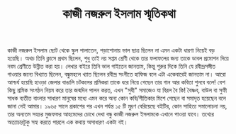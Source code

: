 ﻿---
layout: post
title: কাজী নজরুল ইসলাম স্মৃতিকথা
category: মুজফফর আহমদ
tags: জীবনী
---
কাজী নজরুল ইসলাম ছোট থেকে স্কুল পালাতেন, পড়াশোনায় ভাল ছাত্র ছিলেন না এমন একটা ধারণা নিয়েই বড় হয়েছি। অথচ তিনি ক্লাসে প্রথম ছিলেন, শুধু তাই নয় সপ্তম শ্রেণী থেকে তার ফলাফলের জন্য তাকে ডাবল প্রমোশন দিয়ে নবম শ্রেণীতে উন্নীত করা হয়। 
লেখার বাইরে তিনি ভাল গাইতেন জানতাম, কিন্তু শুরুর দিকে তিনি যে রবীন্দ্রসঙ্গীত গাওয়ার জন্যে বিখ্যাত ছিলেন, বন্ধুমহলে খ্যাত ছিলেন রবীন্দ্র সংগীতে হাফিজ বলে এটা একেবারেই জানতাম না। 
আরো আশ্চর্য হয়েছি হাওড়া জেলার বাঙালি চটকলের শ্রমিকরা তাকে ধরে নিয়ে গেছেন তার গান আর কবিতা শুনবে বলে! বেশ কিছু শ্রমিক সংগঠন নিয়ম করে তার জন্মদিন পালন করত, এখন "সুধী" সমাজেও যা বিরল বৈ কি! বৈষ্ণব, বাউল বা সুফী সাধক ব্যতীত বাংলার সাধারণ মানুষের মধ্যে এমন করে অন্য কোন কবি/গীতিকার মিশে গেছেন বা সমাদৃত হয়েছেন বলে জানা নেই আমার। 
১৯৬৫ সালে প্রকাশের পর এখন পর্যন্ত ১৫ টি মুদ্রণ বেরিয়েছে বইটির, কোন সাহিত্য সমালোচনা নয়, তার অন্যতম সহচর মুজফফর আহমেদের চোখে দেখা বন্ধু কাজী নজরুল ইসলামকে এখানে পাওয়া যাবে। তথ্যের অত্যাচারটুকু সহ্য করতে পারলে এক কথায় অসাধারণ একটা বই। 